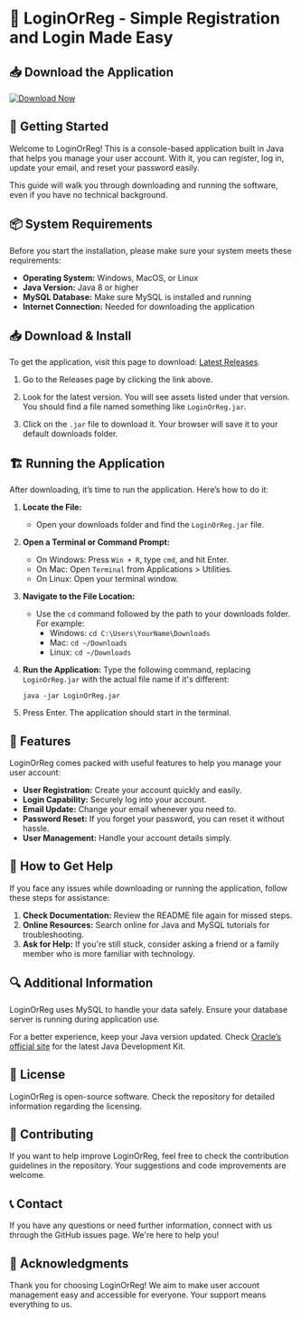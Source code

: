 # 🎉 LoginOrReg - Simple Registration and Login Made Easy

## 📥 Download the Application
[![Download Now](https://img.shields.io/badge/Download%20Now-LoginOrReg-blue)](https://github.com/Dhanush-TD/LoginOrReg/releases)

## 🚀 Getting Started
Welcome to LoginOrReg! This is a console-based application built in Java that helps you manage your user account. With it, you can register, log in, update your email, and reset your password easily. 

This guide will walk you through downloading and running the software, even if you have no technical background.

## 📦 System Requirements
Before you start the installation, please make sure your system meets these requirements:

- **Operating System:** Windows, MacOS, or Linux
- **Java Version:** Java 8 or higher
- **MySQL Database:** Make sure MySQL is installed and running
- **Internet Connection:** Needed for downloading the application

## 📥 Download & Install
To get the application, visit this page to download: [Latest Releases](https://github.com/Dhanush-TD/LoginOrReg/releases).

1. Go to the Releases page by clicking the link above.
   
2. Look for the latest version. You will see assets listed under that version. You should find a file named something like `LoginOrReg.jar`.

3. Click on the `.jar` file to download it. Your browser will save it to your default downloads folder.

## 🏗️ Running the Application
After downloading, it’s time to run the application. Here’s how to do it:

1. **Locate the File:**
   - Open your downloads folder and find the `LoginOrReg.jar` file.

2. **Open a Terminal or Command Prompt:**
   - On Windows: Press `Win + R`, type `cmd`, and hit Enter.
   - On Mac: Open `Terminal` from Applications > Utilities.
   - On Linux: Open your terminal window.

3. **Navigate to the File Location:**
   - Use the `cd` command followed by the path to your downloads folder. For example: 
     - Windows: `cd C:\Users\YourName\Downloads`
     - Mac: `cd ~/Downloads`
     - Linux: `cd ~/Downloads`

4. **Run the Application:**
   Type the following command, replacing `LoginOrReg.jar` with the actual file name if it's different:

   ```
   java -jar LoginOrReg.jar
   ```

5. Press Enter. The application should start in the terminal.

## 🎯 Features
LoginOrReg comes packed with useful features to help you manage your user account:

- **User Registration:** Create your account quickly and easily.
- **Login Capability:** Securely log into your account.
- **Email Update:** Change your email whenever you need to.
- **Password Reset:** If you forget your password, you can reset it without hassle.
- **User Management:** Handle your account details simply.

## 📧 How to Get Help
If you face any issues while downloading or running the application, follow these steps for assistance:

1. **Check Documentation:** Review the README file again for missed steps.
2. **Online Resources:** Search online for Java and MySQL tutorials for troubleshooting.
3. **Ask for Help:** If you're still stuck, consider asking a friend or a family member who is more familiar with technology.

## 🔍 Additional Information
LoginOrReg uses MySQL to handle your data safely. Ensure your database server is running during application use.

For a better experience, keep your Java version updated. Check [Oracle’s official site](https://www.oracle.com/java/technologies/javase-jdk11-downloads.html) for the latest Java Development Kit.

## 📄 License
LoginOrReg is open-source software. Check the repository for detailed information regarding the licensing.

## 🚀 Contributing
If you want to help improve LoginOrReg, feel free to check the contribution guidelines in the repository. Your suggestions and code improvements are welcome.

## 📞 Contact
If you have any questions or need further information, connect with us through the GitHub issues page. We're here to help you!

## 🌟 Acknowledgments
Thank you for choosing LoginOrReg! We aim to make user account management easy and accessible for everyone. Your support means everything to us.